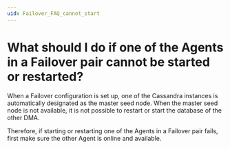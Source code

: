 ```yaml
---
uid: Failover_FAQ_cannot_start
---
```


# What should I do if one of the Agents in a Failover pair cannot be started or restarted?

When a Failover configuration is set up, one of the Cassandra instances is automatically designated as the master seed node. When the master seed node is not available, it is not possible to restart or start the database of the other DMA.

Therefore, if starting or restarting one of the Agents in a Failover pair fails, first make sure the other Agent is online and available.
